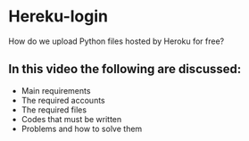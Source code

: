 # Hereku-login

How do we upload Python files hosted by Heroku for free?


In this video the following are discussed:
 ------------------------------------------------------------                                                                        
- Main requirements
- The required accounts
- The required files
- Codes that must be written
- Problems and how to solve them
